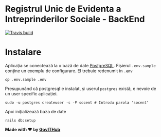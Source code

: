 # Registrul Unic de Evidenta a Intreprinderilor Sociale - BackEnd

[![Travis build](https://travis-ci.org/gov-ithub/socent_backend.svg?branch=master)](https://travis-ci.org/gov-ithub/socent_backend)

# Instalare

Aplicația se conectează la o bază de date [PostgreSQL](https://www.postgresql.org/download/).
Fișierul `.env.sample` conține un exemplu de configurare. El trebuie redenumit in `.env`
```
cp .env.sample .env
```
Presupunând că postgresql e instalat, și userul `postgres` există, e nevoie de un user specific aplicației.

```
sudo -u postgres createuser -s -P socent # Introdu parola 'socent'
```
Apoi inițializează baza de date
```
rails db:setup
```

**Made with :heart: by [GovITHub](http://ithub.gov.ro)**

